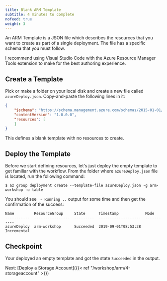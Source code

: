 ```yaml
---
title: Blank ARM Template
subtitle: 4 minutes to complete
nofeed: true
weight: 3
---
```


An ARM Template is a JSON file which describes the resources that you want to create as part of a single deployment. The file has a specific schema that you must follow.

I recommend using Visual Studio Code with the Azure Resource Manager Tools extension to make for the best authoring experience.

## Create a Template

Pick or make a folder on your local disk and create a new file called `azureDeploy.json`. Copy-and-paste the following lines in it:

``` json
{
    "$schema": "https://schema.management.azure.com/schemas/2015-01-01/deploymentTemplate.json#",
    "contentVersion": "1.0.0.0",
    "resources": [
    ]
}
```

This defines a blank template with no resources to create.

## Deploy the Template

Before we start defining resources, let's just deploy the empty template to get familiar with the workflow. From the folder where `azureDeploy.json` file is located, run the following command:

```
$ az group deployment create --template-file azureDeploy.json -g arm-workshop -o table
```

You should see ` - Running ..` output for some time and then get the confirmation of the success:

```
Name         ResourceGroup     State      Timestamp            Mode
-----------  ----------------  ---------  -------------------  -----------
azureDeploy  arm-workshop      Succeeded  2019-09-01T08:53:38  Incremental
```

## Checkpoint

Your deployed an empty template and got the state `Succeeded` in the output.

Next: [Deploy a Storage Account]({{< ref "/workshop/arm/4-storageaccount" >}})
